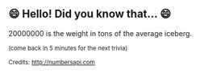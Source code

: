 ## :smile: Hello! Did you know that... :smile:
20000000 is the weight in tons of the average iceberg.

<sup>(come back in 5 minutes for the next trivia)</sup>


<sup>Credits: http://numbersapi.com</sup>
